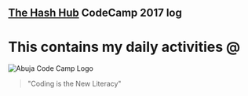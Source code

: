 ## [The Hash Hub] CodeCamp 2017 log
# This contains my daily activities @

![Abuja Code Camp Logo](https://scontent-frx5-1.xx.fbcdn.net/v/t1.0-9/18622503_1464769983566695_1216398612733987996_n.jpg?oh=c225766f6044fd33a507686364e4643f&oe=59D0A2C8)

[The Hash Hub]: http://thehashhub.com/

> "Coding is the New Literacy"
